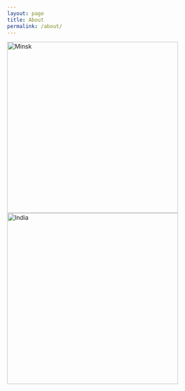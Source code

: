 ```yaml
---
layout: page
title: About
permalink: /about/
---
```

<img width="400" src="http://scontent-a.cdninstagram.com/hphotos-xpa1/outbound-distilleryimage1/t0.0-17/OBPTH/e4ced90e3ad211e2a5bc22000a9e2899_7.jpg" alt="Minsk">
<img width="400" src="http://scontent-b.cdninstagram.com/hphotos-xaf1/t51.2885-15/916488_1400964170181402_1180650543_n.jpg" alt="India">

